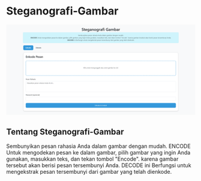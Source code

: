 # Steganografi-Gambar

<p align="center"><a href="https://github.com/HazelnutDev/Steganografi-Gambar" target="_blank"><img src="Screenshot 2025-07-17 185704.png" width="auto" alt="Image Steganografi"></a></p>

## Tentang Steganografi-Gambar

Sembunyikan pesan rahasia Anda dalam gambar dengan mudah.
ENCODE Untuk mengodekan pesan ke dalam gambar, pilih gambar yang ingin Anda gunakan, masukkan teks, dan tekan tombol "Encode". karena gambar tersebut akan berisi pesan tersembunyi Anda.
DECODE ini Berfungsi untuk mengekstrak pesan tersembunyi dari gambar yang telah dienkode.
